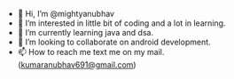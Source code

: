 - 👋 Hi, I’m @mightyanubhav
- 👀 I’m interested in little bit of coding and a lot in learning.
- 🌱 I’m currently learning java and dsa.
- 💞️ I’m looking to collaborate on android development.
- 📫 How to reach me text me on my mail.  (kumaranubhav691@gmail.com)

<!---
mightyanubhav/mightyanubhav is a ✨ special ✨ repository because its `README.md` (this file) appears on your GitHub profile.
You can click the Preview link to take a look at your changes.
--->
